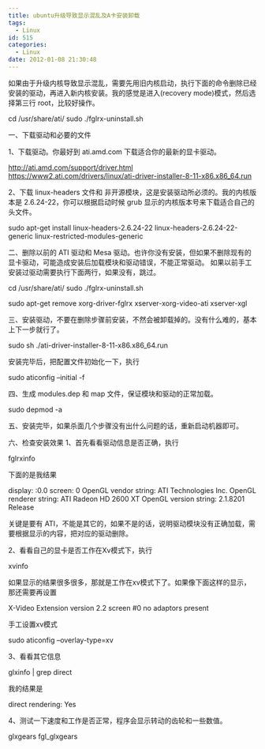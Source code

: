 ```yaml
---
title: ubuntu升级导致显示混乱及A卡安装卸载
tags:
  - Linux
id: 515
categories:
  - Linux
date: 2012-01-08 21:30:48
---
```


如果由于升级内核导致显示混乱，需要先用旧内核启动，执行下面的命令删除已经安装的驱动，再进入新内核安装。我的感觉是进入(recovery mode)模式，然后选择第三行 root，比较好操作。

cd /usr/share/ati/
 sudo ./fglrx-uninstall.sh

一、下载驱动和必要的文件

1、下载驱动。你最好到 ati.amd.com 下载适合你的最新的显卡驱动。

http://ati.amd.com/support/driver.html
 https://www2.ati.com/drivers/linux/ati-driver-installer-8-11-x86.x86_64.run

2、下载 linux-headers 文件和 非开源模块，这是安装驱动所必须的。我的内核版本是 2.6.24-22，你可以根据启动时候 grub 显示的内核版本号来下载适合自己的头文件。

sudo apt-get install linux-headers-2.6.24-22 linux-headers-2.6.24-22-generic linux-restricted-modules-generic

二、删除以前的 ATI 驱动和 Mesa 驱动。也许你没有安装，但如果不删除现有的显卡驱动，可能造成安装后加载模块和驱动错误，不能正常驱动。
 如果以前手工安装过驱动需要执行下面两行，如果没有，跳过。

cd /usr/share/ati/
 sudo ./fglrx-uninstall.sh<!--more-->

sudo apt-get remove xorg-driver-fglrx xserver-xorg-video-ati xserver-xgl

三、安装驱动，不要在删除步骤前安装，不然会被卸载掉的。没有什么难的，基本上下一步就行了。

sudo sh ./ati-driver-installer-8-11-x86.x86_64.run

安装完毕后，把配置文件初始化一下，执行

sudo aticonfig –initial -f

四、生成 modules.dep 和 map 文件，保证模块和驱动的正常加载。

sudo depmod -a

五、安装完毕，如果杀面几个步骤没有出什么问题的话，重新启动机器即可。

六、检查安装效果
 1、首先看看驱动信息是否正确，执行

fglrxinfo

下面的是我结果

display: :0.0 screen: 0
 OpenGL vendor string: ATI Technologies Inc.
 OpenGL renderer string: ATI Radeon HD 2600 XT
 OpenGL version string: 2.1.8201 Release

关键是要有 ATI，不能是其它的，如果不是的话，说明驱动模块没有正确加载，需要根据显示的内容，把对应的驱动删除。

2、看看自己的显卡是否工作在Xv模式下，执行

xvinfo

如果显示的结果很多很多，那就是工作在xv模式下了。如果像下面这样的显示，那还需要再设置

X-Video Extension version 2.2
 screen #0
 no adaptors present

手工设置xv模式

sudo aticonfig –overlay-type=xv

3、看看其它信息

glxinfo | grep direct

我的结果是

direct rendering: Yes

4、测试一下速度和工作是否正常，程序会显示转动的齿轮和一些数值。

glxgears
 fgl_glxgears